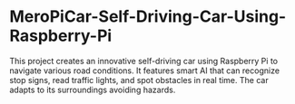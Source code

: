 # MeroPiCar-Self-Driving-Car-Using-Raspberry-Pi
This project creates an innovative self-driving car using Raspberry Pi to navigate various road conditions. It features smart AI that can recognize stop signs, read traffic lights, and spot obstacles in real time. The car adapts to its surroundings avoiding hazards.

